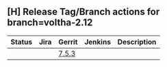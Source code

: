 [H] Release Tag/Branch actions for branch=voltha-2.12
-----------------------------------------------------

| Status | Jira | Gerrit | Jenkins | Description |
| ------ | ---- | ------ | ------- | ----------- |
|        |      | [7.5.3](http://gerrit.opencord.org/plugins/gitiles/voltha-lib-go/+/refs/tags/v7.5.3/VERSION) | | |

